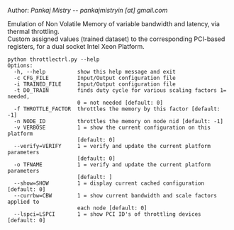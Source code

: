Author: *Pankaj Mistry -- pankajmistryin [at] gmail.com*

Emulation of Non Volatile Memory of variable bandwidth and latency, via thermal throttling. <br/>
Custom assigned values (trained dataset) to the corresponding PCI-based registers, for a dual socket Intel Xeon Platform.
```
python throttlectrl.py --help
Options:
  -h, --help          show this help message and exit
  -c CFG_FILE         Input/Output configuration file
  -i TRAINED_FILE     Input/Output configuration file
  -t DO_TRAIN         finds duty cycle for various scaling factors 1= needed,
                      0 = not needed [default: 0]
  -f THROTTLE_FACTOR  throttles the memory by this factor [default: -1]
  -n NODE_ID          throttles the memory on node nid [default: -1]
  -v VERBOSE          1 = show the current configuration on this platform
                      [default: 0]
  --verify=VERIFY     1 = verify and update the current platform parameters
                      [default: 0]
  -o TFNAME           1 = verify and update the current platform parameters
                      [default: ]
  --show=SHOW         1 = display current cached configuration [default: 0]
  --currbw=CBW        1 = show current bandwidth and scale factors applied to
                      each node [default: 0]
  --lspci=LSPCI       1 = show PCI ID's of throttling devices [default: 0]
```

